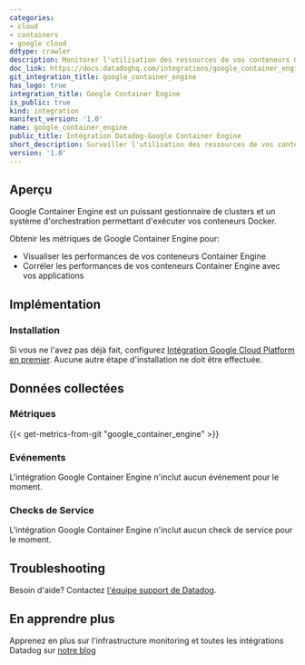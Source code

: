 ```yaml
---
categories:
- cloud
- containers
- google cloud
ddtype: crawler
description: Monitorer l'utilisation des ressources de vos conteneurs GCE.
doc_link: https://docs.datadoghq.com/integrations/google_container_engine/
git_integration_title: google_container_engine
has_logo: true
integration_title: Google Container Engine
is_public: true
kind: integration
manifest_version: '1.0'
name: google_container_engine
public_title: Intégration Datadog-Google Container Engine
short_description: Surveiller l'utilisation des ressources de vos conteneurs GCE.
version: '1.0'
---
```


## Aperçu
Google Container Engine est un puissant gestionnaire de clusters et un système d'orchestration permettant d'exécuter vos conteneurs Docker.

Obtenir les métriques de Google Container Engine pour:

* Visualiser les performances de vos conteneurs Container Engine
* Corréler les performances de vos conteneurs Container Engine avec vos applications

## Implémentation
### Installation

Si vous ne l'avez pas déjà fait, configurez [Intégration Google Cloud Platform en premier][1]. Aucune autre étape d'installation ne doit être effectuée.

## Données collectées
### Métriques
{{< get-metrics-from-git "google_container_engine" >}}

### Evénements
L'intégration Google Container Engine n'inclut aucun événement pour le moment.

### Checks de Service
L'intégration Google Container Engine n'inclut aucun check de service pour le moment.

## Troubleshooting
Besoin d'aide? Contactez  [l'équipe support de Datadog][2].

## En apprendre plus
Apprenez en plus sur l'infrastructure monitoring et toutes les intégrations Datadog sur [notre blog][3]

[1]: https://docs.datadoghq.com/integrations/google_cloud_platform/
[2]: http://docs.datadoghq.com/help/
[3]: https://www.datadoghq.com/blog/
